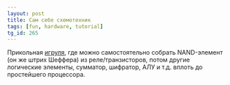 ```yaml
---
layout: post
title: Сам себе схемотехник
tags: [fun, hardware, tutorial]
tg_id: 265
---
```

Прикольная [игруля](https://nandgame.com/), где можно самостоятельно собрать NAND-элемент (он же штрих Шеффера) из реле/транзисторов, потом другие логические элементы, сумматор, шифратор, АЛУ и т.д. вплоть до простейшего процессора.

